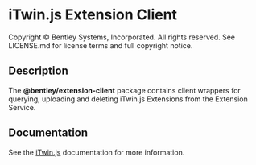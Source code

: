 # iTwin.js Extension Client

Copyright © Bentley Systems, Incorporated. All rights reserved. See LICENSE.md for license terms and full copyright notice.

## Description

The __@bentley/extension-client__ package contains client wrappers for querying, uploading and deleting iTwin.js Extensions from the Extension Service.

## Documentation

See the [iTwin.js](https://www.itwinjs.org) documentation for more information.

